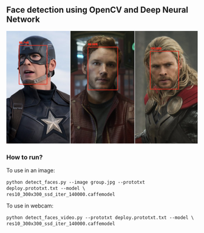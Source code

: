 ## Face detection using OpenCV and Deep Neural Network

![Detected faces](detected.png)

### How to run?

To use in an image:
```
python detect_faces.py --image group.jpg --prototxt deploy.prototxt.txt --model \
res10_300x300_ssd_iter_140000.caffemodel
```

To use in webcam:
```
python detect_faces_video.py --prototxt deploy.prototxt.txt --model \
res10_300x300_ssd_iter_140000.caffemodel
```
